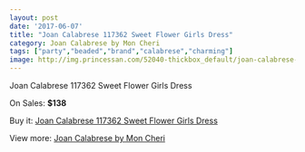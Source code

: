 ```yaml
---
layout: post
date: '2017-06-07'
title: "Joan Calabrese 117362 Sweet Flower Girls Dress"
category: Joan Calabrese by Mon Cheri
tags: ["party","beaded","brand","calabrese","charming"]
image: http://img.princessan.com/52040-thickbox_default/joan-calabrese-117362-sweet-flower-girls-dress.jpg
---
```

Joan Calabrese 117362 Sweet Flower Girls Dress

On Sales: **$138**
<a href="https://www.princessan.com/en/23463-joan-calabrese-117362-sweet-flower-girls-dress.html"><amp-img layout="responsive" width="600" height="600" src="//img.princessan.com/52040-thickbox_default/joan-calabrese-117362-sweet-flower-girls-dress.jpg" alt="Joan Calabrese 117362 Sweet Flower Girls Dress 0" /></a>
<a href="https://www.princessan.com/en/23463-joan-calabrese-117362-sweet-flower-girls-dress.html"><amp-img layout="responsive" width="600" height="600" src="//img.princessan.com/52041-thickbox_default/joan-calabrese-117362-sweet-flower-girls-dress.jpg" alt="Joan Calabrese 117362 Sweet Flower Girls Dress 1" /></a>

Buy it: [Joan Calabrese 117362 Sweet Flower Girls Dress](https://www.princessan.com/en/23463-joan-calabrese-117362-sweet-flower-girls-dress.html "Joan Calabrese 117362 Sweet Flower Girls Dress")

View more: [Joan Calabrese by Mon Cheri](https://www.princessan.com/en/118- "Joan Calabrese by Mon Cheri")